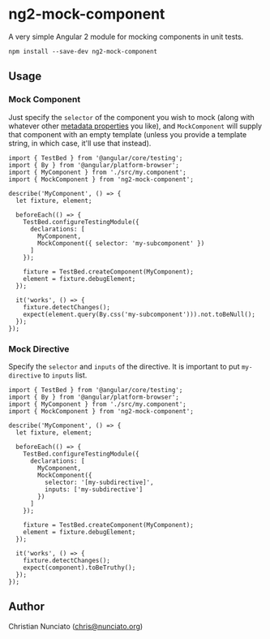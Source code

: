 # ng2-mock-component

A very simple Angular 2 module for mocking components in unit tests.

```
npm install --save-dev ng2-mock-component
```

## Usage

### Mock Component

Just specify the `selector` of the component you wish to mock (along with whatever other
[metadata properties](https://angular.io/docs/ts/latest/api/core/index/Component-decorator.html)
you like), and `MockComponent` will supply that component with an empty template (unless you provide
a template string, in which case, it'll use that instead).

```
import { TestBed } from '@angular/core/testing';
import { By } from '@angular/platform-browser';
import { MyComponent } from './src/my.component';
import { MockComponent } from 'ng2-mock-component';

describe('MyComponent', () => {
  let fixture, element;

  beforeEach(() => {
    TestBed.configureTestingModule({
      declarations: [
        MyComponent,
        MockComponent({ selector: 'my-subcomponent' })
      ]
    });

    fixture = TestBed.createComponent(MyComponent);
    element = fixture.debugElement;
  });

  it('works', () => {
    fixture.detectChanges();
    expect(element.query(By.css('my-subcomponent'))).not.toBeNull();
  });
});
```

### Mock Directive

Specify the `selector` and `inputs` of the directive. It is important to put `my-directive` to `inputs` list.

```
import { TestBed } from '@angular/core/testing';
import { By } from '@angular/platform-browser';
import { MyComponent } from './src/my.component';
import { MockComponent } from 'ng2-mock-component';

describe('MyComponent', () => {
  let fixture, element;

  beforeEach(() => {
    TestBed.configureTestingModule({
      declarations: [
        MyComponent,
        MockComponent({
          selector: '[my-subdirective]',
          inputs: ['my-subdirective']
        })
      ]
    });

    fixture = TestBed.createComponent(MyComponent);
    element = fixture.debugElement;
  });

  it('works', () => {
    fixture.detectChanges();
    expect(component).toBeTruthy();
  });
});
```

## Author

Christian Nunciato (chris@nunciato.org)
